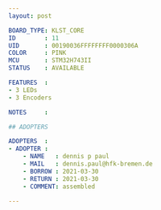 ```yaml
---
layout: post

BOARD_TYPE: KLST_CORE
ID        : 11
UID       : 00190036FFFFFFFF0000306A
COLOR     : PINK
MCU       : STM32H743II
STATUS    : AVAILABLE

FEATURES  :
- 3 LEDs
- 3 Encoders

NOTES     :

## ADOPTERS

ADOPTERS  :
- ADOPTER :
    - NAME   : dennis p paul
    - MAIL   : dennis.paul@hfk-bremen.de
    - BORROW : 2021-03-30
    - RETURN : 2021-03-30
    - COMMENT: assembled

---
```

